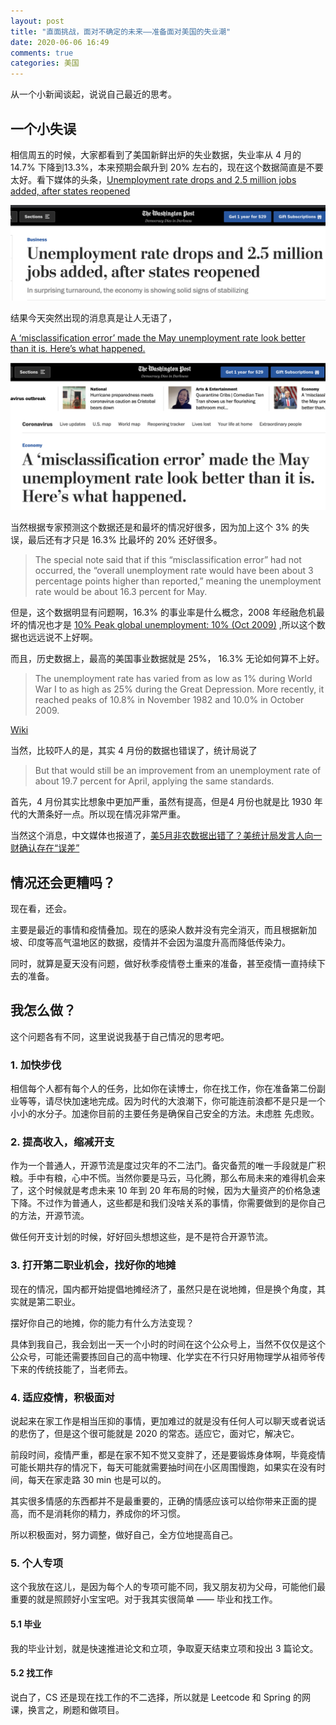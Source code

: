 ```yaml
---
layout: post
title: "直面挑战，面对不确定的未来——准备面对美国的失业潮"
date: 2020-06-06 16:49
comments: true
categories: 美国
---
```


从一个小新闻谈起，说说自己最近的思考。

<!--more-->


## 一个小失误

相信周五的时候，大家都看到了美国新鲜出炉的失业数据，失业率从 4 月的 14.7% 下降到13.3%，​本来预期会飙升到 20% 左右的，现在这个数据简直是不要太好。看下媒体的头条，​[Unemployment rate drops and 2.5 million jobs added, after states reopened](https://www.washingtonpost.com/business/2020/06/05/may-2020-jobs-report/)

![Good Fake News](/images/FaceFuture202006/Goodnum.png)

结果今天突然出现的消息真是让人无语了，

[A ‘misclassification error’ made the May unemployment rate look better than it is. Here’s what happened.](https://www.washingtonpost.com/business/2020/06/05/may-2020-jobs-report-misclassification-error/)

![Misclassification Error](/images/FaceFuture202006/ShockingErrors.png)

当然根据专家预测这个数据还是和最坏的情况好很多，因为加上这个 3% 的失误，最后还有才只是 16.3% 比最坏的 20% 还好很多。

> The special note said that if this “misclassification error” had not occurred, the “overall unemployment rate would have been about 3 percentage points higher than reported,” meaning the unemployment rate would be about 16.3 percent for May.

但是，这个数据明显有问题啊，16.3% 的事业率是什么概念，2008 年经融危机最坏的情况也才是 [ 10% Peak global unemploy­ment: 10% (Oct 2009)](https://en.wikipedia.org/wiki/Great_Recession) ,所以这个数据也远远说不上好啊。

而且，历史数据上，最高的美国事业数据就是 25%， 16.3% 无论如何算不上好。

> The unemployment rate has varied from as low as 1% during World War I to as high as 25% during the Great Depression. More recently, it reached peaks of 10.8% in November 1982 and 10.0% in October 2009. 

[Wiki](https://en.wikipedia.org/wiki/Unemployment_in_the_United_States#:~:text=The%20unemployment%20rate%20has%20varied,and%2010.0%25%20in%20October%202009.)

当然，比较吓人的是，其实 4 月份的数据也错误了，统计局说了

>  But that would still be an improvement from an unemployment rate of about 19.7 percent for April, applying the same standards.

首先，4 月份其实比想象中更加严重，虽然有提高，但是4 月份也就是比 1930 年代的大萧条好一点。所以现在情况非常严重。

当然这个消息，中文媒体也报道了，[美5月非农数据出错了？美统计局发言人向一财确认存在“误差”](https://www.yicai.com/news/100658338.html#:~:text=%E7%BE%8E%E5%9B%BD%E5%8A%B3%E5%B7%A5%E9%83%A86%E6%97%A5,14.7%25%E4%B8%8B%E9%99%8D%E5%88%B013.3%25%E3%80%82)

## 情况还会更糟吗？

现在看，还会。

主要是最近的事情和疫情叠加。现在的感染人数并没有完全消灭，而且根据新加坡、印度等高气温地区的数据，疫情并不会因为温度升高而降低传染力。

同时，就算是夏天没有问题，做好秋季疫情卷土重来的准备，甚至疫情一直持续下去的准备。

## 我怎么做？

这个问题各有不同，这里说说我基于自己情况的思考吧。

### 1. 加快步伐

相信每个人都有每个人的任务，比如你在读博士，你在找工作，你在准备第二份副业等等，请尽快加速地完成。因为时代的大浪潮下，你可能连前浪都不是只是一个小小的水分子。加速你目前的主要任务是确保自己安全的方法。未虑胜 先虑败。

### 2. 提高收入，缩减开支

作为一个普通人，开源节流是度过灾年的不二法门。备灾备荒的唯一手段就是广积粮。手中有粮，心中不慌。当然你要是马云，马化腾，那么布局未来的难得机会来了，这个时候就是考虑未来 10 年到 20 年布局的时候，因为大量资产的价格急速下降。不过作为普通人，这些都是和我们没啥关系的事情，你需要做到的是你自己的方法，开源节流。

做任何开支计划的时候，好好回头想想这些，是不是符合开源节流。

### 3. 打开第二职业机会，找好你的地摊

现在的情况，国内都开始提倡地摊经济了，虽然只是在说地摊，但是换个角度，其实就是第二职业。

摆好你自己的地摊，你的能力有什么方法变现？

具体到我自己，我会划出一天一个小时的时间在这个公众号上，当然不仅仅是这个公众号，可能还需要拣回自己的高中物理、化学实在不行只好用物理学从祖师爷传下来的传统技能了，当老师去。

### 4. 适应疫情，积极面对

说起来在家工作是相当压抑的事情，更加难过的就是没有任何人可以聊天或者说话的悲伤了，但是这个很可能就是 2020 的常态。适应它，面对它，解决它。

前段时间，疫情严重，都是在家不知不觉又变胖了，还是要锻炼身体啊，毕竟疫情可能长期共存的情况下，每天可能就需要抽时间在小区周围慢跑，如果实在没有时间，每天在家走路 30 min 也是可以的。

其实很多情感的东西都并不是最重要的，正确的情感应该可以给你带来正面的提高，而不是消耗你的精力，养成你的坏习惯。

所以积极面对，努力调整，做好自己，全方位地提高自己。

### 5. 个人专项

这个我放在这儿，是因为每个人的专项可能不同，我又朋友初为父母，可能他们最重要的就是照顾好小宝宝吧。对于我其实很简单 —— 毕业和找工作。


#### 5.1 毕业

我的毕业计划，就是快速推进论文和立项，争取夏天结束立项和投出 3 篇论文。

#### 5.2 找工作

说白了，CS 还是现在找工作的不二选择，所以就是 Leetcode 和 Spring 的网课，换言之，刷题和做项目。
